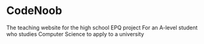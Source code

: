 # CodeNoob
The teaching website for the high school EPQ project
For an A-level student who studies Computer Science to apply to a university
